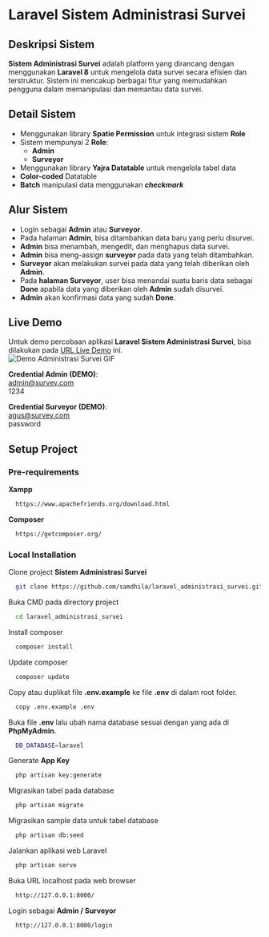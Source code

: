 # Laravel Sistem Administrasi Survei

## Deskripsi Sistem
**Sistem Administrasi Survei** adalah platform yang dirancang dengan menggunakan **Laravel 8** untuk mengelola data survei secara efisien dan terstruktur. Sistem ini mencakup berbagai fitur yang memudahkan pengguna dalam memanipulasi dan memantau data survei.

## Detail Sistem
- Menggunakan library **Spatie Permission** untuk integrasi sistem **Role**
- Sistem mempunyai 2 **Role**:
  - **Admin**
  - **Surveyor**
- Menggunakan library **Yajra Datatable** untuk mengelola tabel data
- **Color-coded** Datatable
- **Batch** manipulasi data menggunakan ***checkmark***

## Alur Sistem
- Login sebagai **Admin** atau **Surveyor**.
- Pada halaman **Admin**, bisa ditambahkan data baru yang perlu disurvei.
- **Admin** bisa menambah, mengedit, dan menghapus data survei.
- **Admin** bisa meng-assign **surveyor** pada data yang telah ditambahkan.
- **Surveyor** akan melakukan survei pada data yang telah diberikan oleh **Admin**.
- Pada **halaman Surveyor**, user bisa menandai suatu baris data sebagai **Done** apabila data yang diberikan oleh **Admin** sudah disurvei.
- **Admin** akan konfirmasi data yang sudah **Done**.

## Live Demo
Untuk demo percobaan aplikasi **Laravel Sistem Administrasi Survei**, bisa dilakukan pada
[URL Live Demo](https://survey.samreact.my.id/) ini.\
![Demo Administrasi Survei GIF](./preview/demo_survei.gif)

**Credential Admin (DEMO)**:\
admin@survey.com\
1234

**Credential Surveyor (DEMO)**:\
agus@survey.com\
password

## Setup Project

### Pre-requirements
**Xampp**
```bash
  https://www.apachefriends.org/download.html
```

**Composer**
```bash
  https://getcomposer.org/
```

### Local Installation
Clone project **Sistem Administrasi Survei**
```bash
  git clone https://github.com/samdhila/laravel_administrasi_survei.git
```

Buka CMD pada directory project
```bash
  cd laravel_administrasi_survei
```

Install composer
```bash
  composer install
```

Update composer
```bash
  composer update
```

Copy atau duplikat file **.env.example** ke file **.env** di dalam root folder.
```bash
  copy .env.example .env
```

Buka file **.env** lalu ubah nama database sesuai dengan yang ada di **PhpMyAdmin**.
```bash
  DB_DATABASE=laravel
```

Generate **App Key**
```bash
  php artisan key:generate
```

Migrasikan tabel pada database
```bash
  php artisan migrate
```

Migrasikan sample data untuk tabel database
```bash
  php artisan db:seed
```

Jalankan aplikasi web Laravel
```bash
  php artisan serve
```

Buka URL localhost pada web browser
```bash
  http://127.0.0.1:8000/
```

Login sebagai **Admin / Surveyor**
```bash
  http://127.0.0.1:8000/login
```
